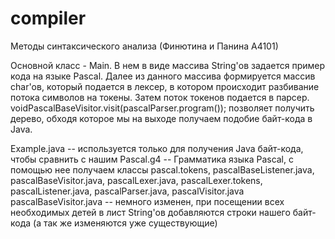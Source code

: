 # compiler
Методы синтаксического анализа (Финютина и Панина А4101)

Основной класс - Main.
В нем в виде массива String'ов задается пример кода на языке Pascal.
Далее из данного массива формируется массив char'ов, который подается в лексер, в котором происходит разбивание потока символов на токены.
Затем поток токенов подается в парсер. voidPascalBaseVisitor.visit(pascalParser.program()); позволяет получить дерево, обходя которое мы на выходе получаем подобие байт-кода в Java.

Example.java -- используется только для получения Java байт-кода, чтобы сравнить с нашим
Pascal.g4 -- Грамматика языка Pascal, с помощью нее получаем классы pascal.tokens, pascalBaseListener.java, pascalBaseVisitor.java, pascalLexer.java, pascalLexer.tokens, pascalListener.java, pascalParser.java, pascalVisitor.java
pascalBaseVisitor.java -- немного изменен, при посещении всех необходимых детей в лист String'ов добавляются строки нашего байт-кода (а так же изменяются уже существующие)

